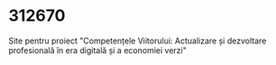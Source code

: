 # 312670
Site pentru proiect "Competențele Viitorului: Actualizare și dezvoltare profesională în era digitală și a economiei verzi"
